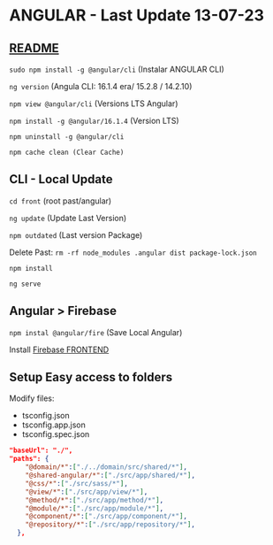 # ANGULAR - Last Update 13-07-23

## [README](./../README.md)

`sudo npm install -g @angular/cli` (Instalar ANGULAR CLI)

`ng version` (Angula CLI: 16.1.4  era/ 15.2.8 / 14.2.10)

`npm view @angular/cli` (Versions LTS Angular)

`npm install -g @angular/16.1.4` (Version LTS)

`npm uninstall -g @angular/cli`

`npm cache clean (Clear Cache)`

## CLI - Local Update

`cd front` (root past/angular)

`ng update` (Update Last Version)

`npm outdated` (Last version Package)

Delete Past: `rm -rf node_modules .angular dist package-lock.json`

`npm install`

`ng serve`

## Angular > Firebase

`npm instal @angular/fire` (Save Local Angular)

Install [Firebase FRONTEND](firebase-frontend.md) 

## Setup Easy access to folders

Modify files:

- tsconfig.json
- tsconfig.app.json
- tsconfig.spec.json

```json
"baseUrl": "./",
"paths": {
    "@domain/*":["./../domain/src/shared/*"],
    "@shared-angular/*":["./src/app/shared/*"],
    "@css/*":["./src/sass/*"],
    "@view/*":["./src/app/view/*"],
    "@method/*":["./src/app/method/*"],
    "@module/*":["./src/app/module/*"],
    "@component/*":["./src/app/component/*"],
    "@repository/*":["./src/app/repository/*"],
  },

```
